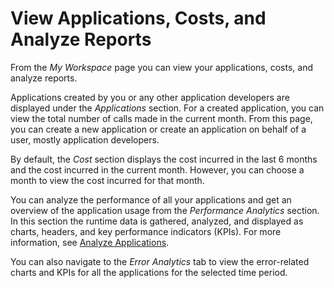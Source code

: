 <!-- loiofca4d8c90a6a4e33ab7d358859cb12c9 -->

# View Applications, Costs, and Analyze Reports

From the *My Workspace* page you can view your applications, costs, and analyze reports.

Applications created by you or any other application developers are displayed under the *Applications* section. For a created application, you can view the total number of calls made in the current month. From this page, you can create a new application or create an application on behalf of a user, mostly application developers.

By default, the *Cost* section displays the cost incurred in the last 6 months and the cost incurred in the current month. However, you can choose a month to view the cost incurred for that month.

You can analyze the performance of all your applications and get an overview of the application usage from the *Performance Analytics* section. In this section the runtime data is gathered, analyzed, and displayed as charts, headers, and key performance indicators \(KPIs\). For more information, see [Analyze Applications](analyze-applications-deb57dd.md).

You can also navigate to the *Error Analytics* tab to view the error-related charts and KPIs for all the applications for the selected time period.

